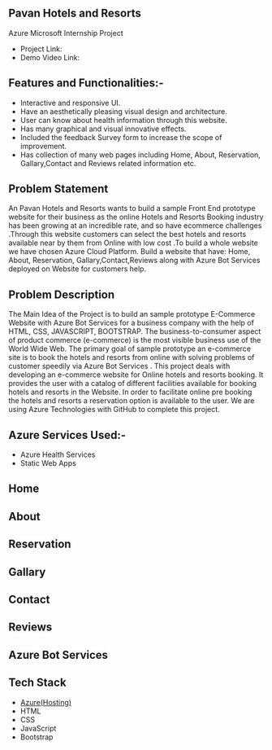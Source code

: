 ## Pavan Hotels and Resorts
Azure Microsoft Internship Project
- Project Link: 
- Demo Video Link: 

## Features and Functionalities:-
- Interactive and responsive UI.
- Have an aesthetically pleasing visual design and architecture.
- User can know about health information through this website.
- Has many graphical and visual innovative effects.
- Included the feedback Survey form to increase the scope of improvement.
- Has collection of many web pages including Home, About, Reservation, Gallary,Contact and Reviews related information etc.
## Problem Statement
An Pavan Hotels and Resorts wants to build a sample Front End prototype website for their business as the online Hotels and Resorts Booking industry has been growing at an incredible rate, and so have ecommerce challenges .Through this website customers can select the best hotels and resorts available near by them from Online with low cost .To build a whole website we have chosen Azure Cloud Platform. Build a website that have: Home, About, Reservation, Gallary,Contact,Reviews along with Azure Bot Services deployed on Website for customers help.
## Problem Description
The Main Idea of the Project is to build an sample prototype E-Commerce Website with Azure Bot Services for a business company with the help of HTML, CSS, JAVASCRIPT, BOOTSTRAP. The business-to-consumer aspect of product commerce (e-commerce) is the most visible business use of the World Wide Web. The primary goal of sample prototype an e-commerce site is to book the hotels and resorts from online with solving problems of customer speedily via Azure Bot Services . This project deals with developing an e-commerce website for Online hotels and resorts booking. It provides the user with a catalog of different facilities available for booking hotels and resorts in the Website. In order to facilitate online pre booking the hotels and resorts a reservation option is available to the user. We are using Azure Technologies with GitHub to complete this project.
## Azure Services Used:-
- Azure Health Services
- Static Web Apps
## Home
## About
## Reservation
## Gallary
## Contact
## Reviews
## Azure Bot Services
## Tech Stack 

- [Azure(Hosting)](https://azure.microsoft.com/en-in/features/azure-portal/)
- HTML
- CSS
- JavaScript
- Bootstrap
